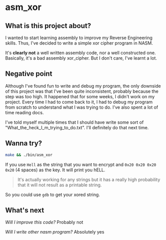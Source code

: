 # asm_xor

## What is this project about?
I wanted to start learning assembly to improve my Reverse Engineering skills. Thus, I've decided to write a simple xor cipher program in NASM. 

It's **clearly not** a well written assembly code, nor a well constructed one. Basically, it's a bad assembly xor_cipher. But I don't care, I've learnt a lot.

## Negative point

Although I've found fun to write and debug my program, the only downside of this project was that I've been quite inconsistent, probably because the step was too high. It happened that for some weeks, I didn't work on my project. Every time I had to come back to it, I had to debug my program from scratch to understand what I was trying to do. I've also spent a lot of time reading docs.

I've told myself multiple times that I should have write some sort of "What_the_heck_I_m_trying_to_do.txt". I'll definitely do that next time.

## Wanna try?
```sh
make && ./bin/asm_xor
```

If you use `Hell` as the string that you want to encrypt and `0x20 0x20 0x20 0x20` (4 spaces) as the key. It will print you hELL.

> It's actually working for any strings but it has a really high probability that it will not result as a printable string.

So you could use `gdb` to get your xored string.

## What's next
*Will I improve this code?*
Probably not

*Will I write other nasm program?*
Absolutely yes
